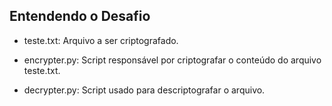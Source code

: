 <h2>Entendendo o Desafio</h2>

 * teste.txt: Arquivo a ser criptografado.
 
 * encrypter.py: Script responsável por criptografar o conteúdo do arquivo teste.txt.
   
 * decrypter.py: Script usado para descriptografar o arquivo.

